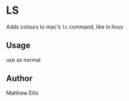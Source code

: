 # LS

Adds colours to mac's `ls` command, like in linux


## Usage
use as normal


## Author
Matthew Ellis
